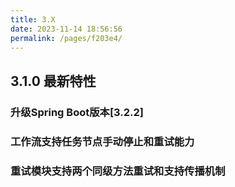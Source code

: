```yaml
---
title: 3.X
date: 2023-11-14 18:56:56
permalink: /pages/f203e4/
---
```


## 3.1.0 最新特性
### 升级Spring Boot版本[3.2.2] <Badge text="New"  type="error"/>

### 工作流支持任务节点手动停止和重试能力 <Badge text="New"  type="error"/>

### 重试模块支持两个同级方法重试和支持传播机制 <Badge text="New"  type="error"/>
<br/>


